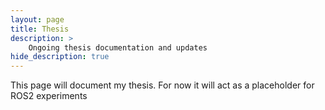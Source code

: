 ```yaml
---
layout: page
title: Thesis
description: >
    Ongoing thesis documentation and updates
hide_description: true
---
```


This page will document my thesis. For now it will act as a placeholder for ROS2 experiments
